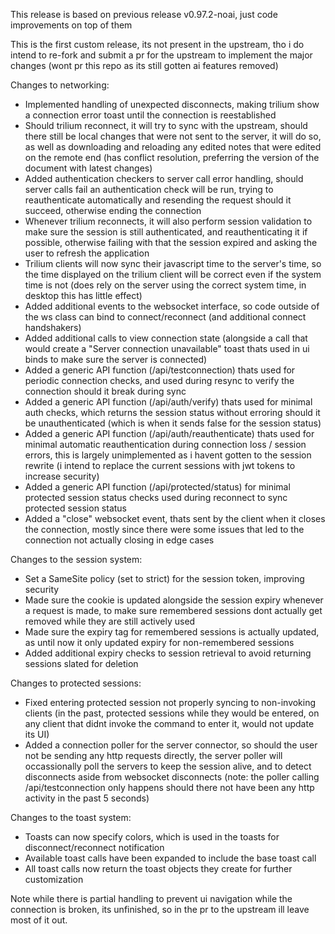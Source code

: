 This release is based on previous release v0.97.2-noai, just code improvements on top of them

This is the first custom release, its not present in the upstream, tho i do intend to re-fork and submit a pr for the upstream to implement the major changes (wont pr this repo as its still gotten ai features removed)


Changes to networking:
- Implemented handling of unexpected disconnects, making trilium show a connection error toast until the connection is reestablished
- Should trilium reconnect, it will try to sync with the upstream, should there still be local changes that were not sent to the server, it will do so, as well as downloading and reloading any edited notes that were edited on the remote end (has conflict resolution, preferring the version of the document with latest changes)
- Added authentication checkers to server call error handling, should server calls fail an authentication check will be run, trying to reauthenticate automatically and resending the request should it succeed, otherwise ending the connection
- Whenever trilium reconnects, it will also perform session validation to make sure the session is still authenticated, and reauthenticating it if possible, otherwise failing with that the session expired and asking the user to refresh the application
- Trilium clients will now sync their javascript time to the server's time, so the time displayed on the trilium client will be correct even if the system time is not (does rely on the server using the correct system time, in desktop this has little effect)
- Added additional events to the websocket interface, so code outside of the ws class can bind to connect/reconnect (and additional connect handshakers)
- Added additional calls to view connection state (alongside a call that would create a "Server connection unavailable" toast thats used in ui binds to make sure the server is connected)
- Added a generic API function (/api/testconnection) thats used for periodic connection checks, and used during resync to verify the connection should it break during sync
- Added a generic API function (/api/auth/verify) thats used for minimal auth checks, which returns the session status without erroring should it be unauthenticated (which is when it sends false for the session status)
- Added a generic API function (/api/auth/reauthenticate) thats used for minimal automatic reauthentication during connection loss / session errors, this is largely unimplemented as i havent gotten to the session rewrite (i intend to replace the current sessions with jwt tokens to increase security)
- Added a generic API function (/api/protected/status) for minimal protected session status checks used during reconnect to sync protected session status
- Added a "close" websocket event, thats sent by the client when it closes the connection, mostly since there were some issues that led to the connection not actually closing in edge cases

Changes to the session system:
- Set a SameSite policy (set to strict) for the session token, improving security
- Made sure the cookie is updated alongside the session expiry whenever a request is made, to make sure remembered sessions dont actually get removed while they are still actively used
- Made sure the expiry tag for remembered sessions is actually updated, as until now it only updated expiry for non-remembered sessions
- Added additional expiry checks to session retrieval to avoid returning sessions slated for deletion

Changes to protected sessions:
- Fixed entering protected session not properly syncing to non-invoking clients (in the past, protected sessions while they would be entered, on any client that didnt invoke the command to enter it, would not update its UI)
- Added a connection poller for the server connector, so should the user not be sending any http requests directly, the server poller will occassionally poll the servers to keep the session alive, and to detect disconnects aside from websocket disconnects (note: the poller calling /api/testconnection only happens should there not have been any http activity in the past 5 seconds)

Changes to the toast system:
- Toasts can now specify colors, which is used in the toasts for disconnect/reconnect notification
- Available toast calls have been expanded to include the base toast call
- All toast calls now return the toast objects they create for further customization


Note while there is partial handling to prevent ui navigation while the connection is broken, its unfinished, so in the pr to the upstream ill leave most of it out.
